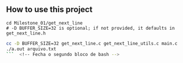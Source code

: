 ## How to use this project
```
cd Milestone_01/get_next_line
# -D BUFFER_SIZE=32 is optional; if not provided, it defaults in get_next_line.h
```

```bash
cc -D BUFFER_SIZE=32 get_next_line.c get_next_line_utils.c main.c
./a.out arquivo.txt
```  <!-- Fecha o segundo bloco de bash -->
```
